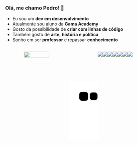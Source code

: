 ### Olá, me chamo Pedro! 👋

- Eu sou um **dev em desenvolvimento** 
- Atualmente sou aluno da **Gama Academy**
- Gosto da possibilidade de **criar com linhas de código**
- Também gosto de **arte, história e política**
- Sonho em ser **professor** e repassar **conhecimento**

##

<div style = display: "inline block" align = "center" margin = "0px"> 
 <img style = display: "inline_block" align = "left" width = "40%" height="50%" src= "https://github-readme-stats.vercel.app/api/top-langs/?username=sirdav1d&layout=compact&theme=chartreuse-dark"><img src="https://img.icons8.com/color/48/000000/css3.png"/><img src="https://img.icons8.com/color/48/000000/html-5--v1.png"/><img src="https://img.icons8.com/color/48/000000/javascript--v2.png"/><img src="https://img.icons8.com/color/48/000000/nodejs.png"/><img src="https://img.icons8.com/color/48/000000/git.png"/><img src="https://img.icons8.com/color/48/000000/visual-studio-code-2019.png"/><img src="https://img.icons8.com/color/48/000000/npm.png"/>
<div/>

<br><br>
 ##
  
![Snake animation](https://github.com/rafaballerini/rafaballerini/blob/output/github-contribution-grid-snake.svg)
  


<!--
**pedrobrandao23/pedrobrandao23** is a ✨ _special_ ✨ repository because its `README.md` (this file) appears on your GitHub profile.

Here are some ideas to get you started:

- 🔭 I’m currently working on ...
- 🌱 I’m currently learning ...
- 👯 I’m looking to collaborate on ...
- 🤔 I’m looking for help with ...
- 💬 Ask me about ...
- 📫 How to reach me: ...
- 😄 Pronouns: ...
- ⚡ Fun fact: ...
-->
